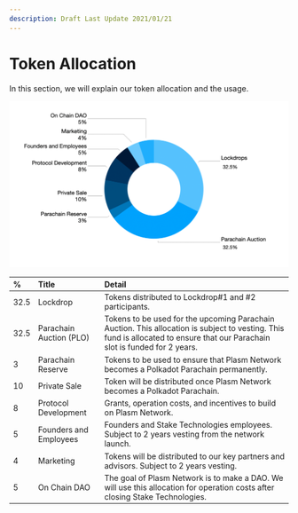 ```yaml
---
description: Draft Last Update 2021/01/21
---
```


# Token Allocation

In this section, we will explain our token allocation and the usage.

![](../../.gitbook/assets/screen-shot-2021-01-23-at-22.51.03.png)

| % | Title | Detail |
| :--- | :--- | :--- |
| 32.5 | Lockdrop | Tokens distributed to Lockdrop\#1 and \#2 participants.  |
| 32.5 | Parachain Auction \(PLO\) | Tokens to be used for the upcoming Parachain Auction. This allocation is subject to vesting. This fund is allocated to ensure that our Parachain slot is funded for 2 years.   |
| 3 | Parachain Reserve | Tokens to be used to ensure that Plasm Network becomes a Polkadot Parachain permanently. |
| 10 | Private Sale | Token will  be distributed once Plasm Network  becomes a Polkadot Parachain. |
| 8 | Protocol Development | Grants, operation costs, and incentives to build on Plasm Network. |
| 5 | Founders and Employees | Founders and Stake Technologies employees. Subject to 2 years vesting from the network launch. |
| 4 | Marketing | Tokens will be  distributed to our key partners and advisors. Subject  to 2 years vesting. |
| 5 | On Chain DAO | The goal of Plasm Network is to make a DAO. We will use this allocation for operation costs after closing Stake Technologies. |



